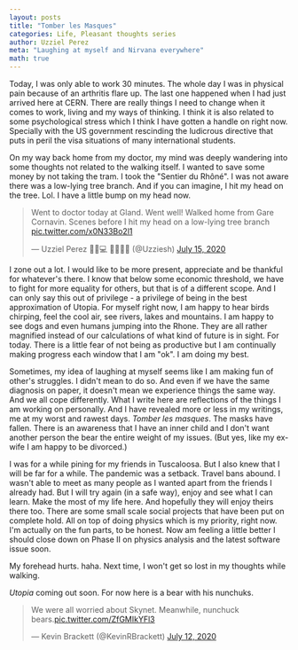 ```yaml
---
layout: posts
title: "Tomber les Masques"
categories: Life, Pleasant thoughts series
author: Uzziel Perez
meta: "Laughing at myself and Nirvana everywhere"
math: true
---
```


Today, I was only able to work 30 minutes. The whole day I was in physical pain because of an arthritis flare up. The last one happened when I had just arrived here at CERN. There are really things I need to change when it comes to work, living and my ways of thinking. I think it is also related to some psychological stress which I think I have gotten a handle on right now. Specially with the US government rescinding the ludicrous directive that puts in peril the visa situations of many international students.

On my way back home from my doctor, my mind was deeply wandering into some thoughts not related to the walking itself. I wanted to save some money by not taking the tram. I took the "Sentier du Rhôné". I was not aware there was a low-lying tree branch. And if you can imagine, I hit my head on the tree. Lol. I have a little bump on my head now.

<blockquote class="twitter-tweet"><p lang="en" dir="ltr">Went to doctor today at Gland. Went well! Walked home from Gare Cornavin. Scenes before I hit my head on a low-lying tree branch <a href="https://t.co/x0N33Bo2l1">pic.twitter.com/x0N33Bo2l1</a></p>&mdash; Uzziel Perez 🔭🔬💻 🏳️‍🌈🇵🇭 (@Uzziesh) <a href="https://twitter.com/Uzziesh/status/1283534888529022976?ref_src=twsrc%5Etfw">July 15, 2020</a></blockquote> <script async src="https://platform.twitter.com/widgets.js" charset="utf-8"></script>

I zone out a lot. I would like to be more present, appreciate and be thankful for whatever's there. I know that below some economic threshold, we have to fight for more equality for others, but that is of a different scope. And I can only say this out of privilege - a privilege of being in the best approximation of Utopia. For myself right now, I am happy to hear birds chirping, feel the cool air, see rivers, lakes and mountains. I am happy to see dogs and even humans jumping into the Rhone. They are all rather magnified instead of our calculations of what kind of future is in sight. For today. There is a little fear of not being as productive but I am continually making progress each window that I am "ok". I am doing my best.

Sometimes, my idea of laughing at myself seems like I am making fun of other's struggles. I didn't mean to do so. And even if we have the same diagnosis on paper, it doesn't mean we experience things the same way. And we all cope differently. What I write here are reflections of the things I am working on personally. And I have revealed more or less in my writings, me at my worst and rawest days. *Tomber les masques*. The masks have fallen. There is an awareness that I have an inner child and I don't want another person the bear the entire weight of my issues. (But yes, like my ex-wife I am happy to be divorced.)

I was for a while pining for my friends in Tuscaloosa. But I also knew that I will be far for a while. The pandemic was a setback. Travel bans abound. I wasn't able to meet as many people as I wanted apart from the friends I already had. But I will try again (in a safe way), enjoy and see what I can learn. Make the most of my life here. And hopefully they will enjoy theirs there too. There are some small scale social projects that have been put on complete hold. All on top of doing physics which is my priority, right now. I'm actually on the fun parts, to be honest. Now am feeling a little better I should close down on Phase II on physics analysis and the latest software issue soon.

My forehead hurts. haha. Next time, I won't get so lost in my thoughts while walking.

*Utopia* coming out soon. For now here is a bear with his nunchuks.

<blockquote class="twitter-tweet"><p lang="en" dir="ltr">We were all worried about Skynet. Meanwhile, nunchuck bears.<a href="https://t.co/ZfGMIkYFl3">pic.twitter.com/ZfGMIkYFl3</a></p>&mdash; Kevin Brackett (@KevinRBrackett) <a href="https://twitter.com/KevinRBrackett/status/1282379703014305792?ref_src=twsrc%5Etfw">July 12, 2020</a></blockquote> <script async src="https://platform.twitter.com/widgets.js" charset="utf-8"></script>
